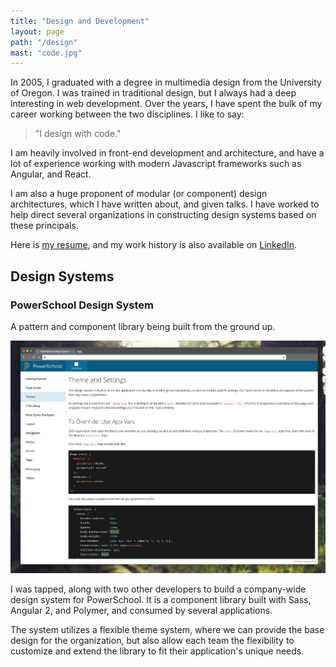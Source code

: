 ```yaml
---
title: "Design and Development"
layout: page
path: "/design"
mast: "code.jpg"
---
```


In 2005, I graduated with a degree in multimedia design from the University of Oregon. I was trained in traditional design, but I always had a deep interesting in web development. Over the years, I have spent the bulk of my career working between the two disciplines. I like to say: 

>"I design with code."

I am heavily involved in front-end development and architecture, and have a lot of experience working with modern Javascript frameworks such as Angular, and React. 

I am also a huge proponent of modular (or component) design architectures, which I have written about, and given talks. I have worked to help direct several organizations in constructing design systems based on these principals. 

Here is [my resume](https://docs.google.com/document/d/1PfFxQgbXlFGRd_xbFDfXSMPG8BSVwuSlZfKVpsGmPkw/edit?usp=sharing), and my work history is also available on [LinkedIn](https://www.linkedin.com/in/andrewdc).

<h2 class="recent-header"><span>Design Systems</span></h2>

### PowerSchool Design System

A pattern and component library being built from the ground up.

![PowerSchool Design System](./pds.jpg)

I was tapped, along with two other developers to build a company-wide design system for PowerSchool. It is a component library built with Sass, Angular 2, and Polymer, and consumed by several applications. 

The system utilizes a flexible theme system, where we can provide the base design for the organization, but also allow each team the flexibility to customize and extend the library to fit their application's unique needs. 
